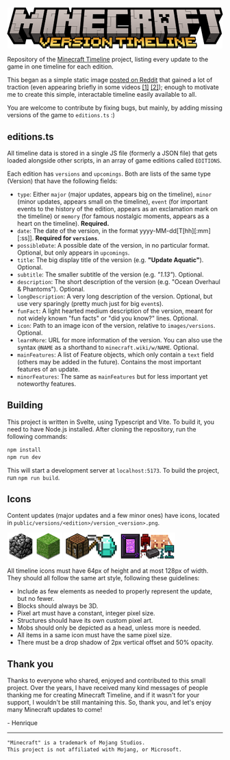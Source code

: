 ![Banner](public/logo.png)

Repository of the [Minecraft Timeline](https://minecraft-timeline.github.io/) project, listing every update to the game in one timeline for each edition.

This began as a simple static image [posted on Reddit](https://old.reddit.com/r/Minecraft/comments/akco1t/seeing_as_a_lot_of_redditors_are_coming_back_to/) that gained a lot of traction (even appearing briefly in some videos [[1]](https://www.youtube.com/watch?v=3m5BAIA2-4Q?t=35) [[2]](https://youtu.be/tTLhWEXxtx4?t=174)); enough to motivate me to create this simple, interactable timeline easily available to all.

You are welcome to contribute by fixing bugs, but mainly, by adding missing versions of the game to `editions.ts` :)

## editions.ts

All timeline data is stored in a single JS file (formerly a JSON file) that gets loaded alongside other scripts, in an array of game editions called `EDITIONS`.

Each edition has `versions` and `upcomings`. Both are lists of the same type (Version) that have the following fields:

- `type`: Either `major` (major updates, appears big on the timeline), `minor` (minor updates, appears small on the timeline), `event` (for important events to the history of the edition, appears as an exclamation mark on the timeline) or `memory` (for famous nostalgic moments, appears as a heart on the timeline). **Required.**
- `date`: The date of the version, in the format yyyy-MM-dd[T[hh][:mm][:ss]]. **Required for `versions`**.
- `possibleDate`: A possible date of the version, in no particular format. Optional, but only appears in `upcomings`.
- `title`: The big display title of the version (e.g. **"Update Aquatic"**). Optional.
- `subtitle`: The smaller subtitle of the version (e.g. *"1.13"*). Optional.
- `description`: The short description of the version (e.g. "Ocean Overhaul & Phantoms"). Optional.
- `longDescription`: A very long description of the version. Optional, but use very sparingly (pretty much just for big `event`s).
- `funFact`: A light hearted medium description of the version, meant for not widely known "fun facts" or "did you know?" lines. Optional.
- `icon`: Path to an image icon of the version, relative to `images/versions`. Optional.
- `learnMore`: URL for more information of the version. You can also use the syntax `@NAME` as a shorthand to `minecraft.wiki/w/NAME`. Optional.
- `mainFeatures`: A list of Feature objects, which only contain a `text` field (others may be added in the future). Contains the most important features of an update.
- `minorFeatures`: The same as `mainFeatures` but for less important yet noteworthy features.

## Building

This project is written in Svelte, using Typescript and Vite. To build it, you need to have Node.js installed. After cloning the repository, run the following commands:

```bash
npm install
npm run dev
```

This will start a development server at `localhost:5173`. To build the project, run `npm run build`.

## Icons

Content updates (major updates and a few minor ones) have icons, located in `public/versions/<edition>/version_<version>.png`.

![Icon example](public/versions/java/version_cave_game.png) ![Icon example](public/versions/java/version_indev_0_31.png) ![Icon example](public/versions/java/version_1_16.png)

All timeline icons must have 64px of height and at most 128px of width. They should all follow the same art style, following these guidelines:

- Include as few elements as needed to properly represent the update, but no fewer.
- Blocks should always be 3D.
- Pixel art must have a constant, integer pixel size.
- Structures should have its own custom pixel art.
- Mobs should only be depicted as a head, unless more is needed.
- All items in a same icon must have the same pixel size.
- There must be a drop shadow of 2px vertical offset and 50% opacity.

## Thank you

Thanks to everyone who shared, enjoyed and contributed to this small project. Over the years, I have received many kind messages of people thanking me for creating Minecraft Timeline, and if it wasn't for your support, I wouldn't be still mantaining this. So, thank you, and let's enjoy many Minecraft updates to come!

\- Henrique

---

```
"Minecraft" is a trademark of Mojang Studios.
This project is not affiliated with Mojang, or Microsoft.
```
